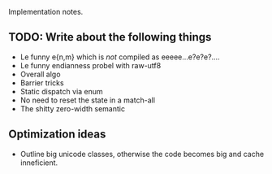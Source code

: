 Implementation notes.
## TODO: Write about the following things
- Le funny e{n,m} which is *not* compiled as eeeee...e?e?e?....
- Le funny endianness probel with raw-utf8
- Overall algo
- Barrier tricks
- Static dispatch via enum
- No need to reset the state in a match-all
- The shitty zero-width semantic

## Optimization ideas
- Outline big unicode classes, otherwise the code becomes big and cache inneficient.
